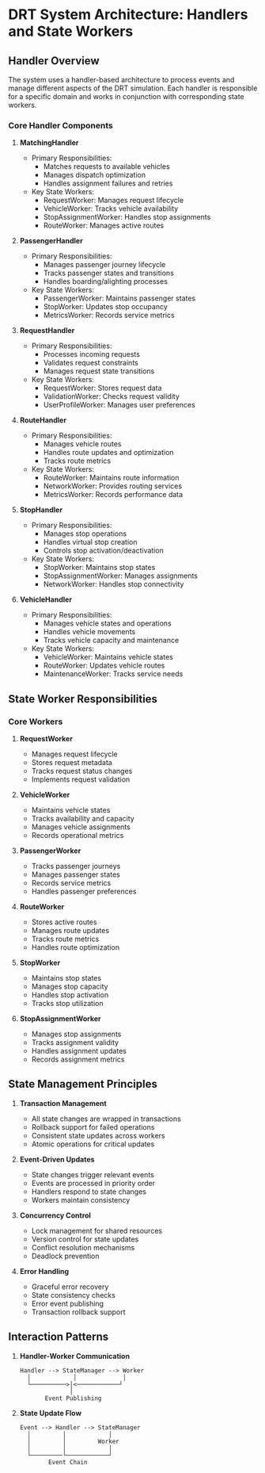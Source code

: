 # DRT System Architecture: Handlers and State Workers

## Handler Overview
The system uses a handler-based architecture to process events and manage different aspects of the DRT simulation. Each handler is responsible for a specific domain and works in conjunction with corresponding state workers.

### Core Handler Components

1. **MatchingHandler**
   - Primary Responsibilities:
     - Matches requests to available vehicles
     - Manages dispatch optimization
     - Handles assignment failures and retries
   - Key State Workers:
     - RequestWorker: Manages request lifecycle
     - VehicleWorker: Tracks vehicle availability
     - StopAssignmentWorker: Handles stop assignments
     - RouteWorker: Manages active routes

2. **PassengerHandler**
   - Primary Responsibilities:
     - Manages passenger journey lifecycle
     - Tracks passenger states and transitions
     - Handles boarding/alighting processes
   - Key State Workers:
     - PassengerWorker: Maintains passenger states
     - StopWorker: Updates stop occupancy
     - MetricsWorker: Records service metrics

3. **RequestHandler**
   - Primary Responsibilities:
     - Processes incoming requests
     - Validates request constraints
     - Manages request state transitions
   - Key State Workers:
     - RequestWorker: Stores request data
     - ValidationWorker: Checks request validity
     - UserProfileWorker: Manages user preferences

4. **RouteHandler**
   - Primary Responsibilities:
     - Manages vehicle routes
     - Handles route updates and optimization
     - Tracks route metrics
   - Key State Workers:
     - RouteWorker: Maintains route information
     - NetworkWorker: Provides routing services
     - MetricsWorker: Records performance data

5. **StopHandler**
   - Primary Responsibilities:
     - Manages stop operations
     - Handles virtual stop creation
     - Controls stop activation/deactivation
   - Key State Workers:
     - StopWorker: Maintains stop states
     - StopAssignmentWorker: Manages assignments
     - NetworkWorker: Handles stop connectivity

6. **VehicleHandler**
   - Primary Responsibilities:
     - Manages vehicle states and operations
     - Handles vehicle movements
     - Tracks vehicle capacity and maintenance
   - Key State Workers:
     - VehicleWorker: Maintains vehicle states
     - RouteWorker: Updates vehicle routes
     - MaintenanceWorker: Tracks service needs

## State Worker Responsibilities

### Core Workers
1. **RequestWorker**
   - Manages request lifecycle
   - Stores request metadata
   - Tracks request status changes
   - Implements request validation

2. **VehicleWorker**
   - Maintains vehicle states
   - Tracks availability and capacity
   - Manages vehicle assignments
   - Records operational metrics

3. **PassengerWorker**
   - Tracks passenger journeys
   - Manages passenger states
   - Records service metrics
   - Handles passenger preferences

4. **RouteWorker**
   - Stores active routes
   - Manages route updates
   - Tracks route metrics
   - Handles route optimization

5. **StopWorker**
   - Maintains stop states
   - Manages stop capacity
   - Handles stop activation
   - Tracks stop utilization

6. **StopAssignmentWorker**
   - Manages stop assignments
   - Tracks assignment validity
   - Handles assignment updates
   - Records assignment metrics

## State Management Principles

1. **Transaction Management**
   - All state changes are wrapped in transactions
   - Rollback support for failed operations
   - Consistent state updates across workers
   - Atomic operations for critical updates

2. **Event-Driven Updates**
   - State changes trigger relevant events
   - Events are processed in priority order
   - Handlers respond to state changes
   - Workers maintain consistency

3. **Concurrency Control**
   - Lock management for shared resources
   - Version control for state updates
   - Conflict resolution mechanisms
   - Deadlock prevention

4. **Error Handling**
   - Graceful error recovery
   - State consistency checks
   - Error event publishing
   - Transaction rollback support

## Interaction Patterns

1. **Handler-Worker Communication**
   ```
   Handler --> StateManager --> Worker
     │            │             │
     └──────────>│<────────────┘
                 │
          Event Publishing
   ```

2. **State Update Flow**
   ```
   Event --> Handler --> StateManager
     │         │            │
     │         │         Worker
     │         │            │
     └─────────└────────────┘
           Event Chain
   ```